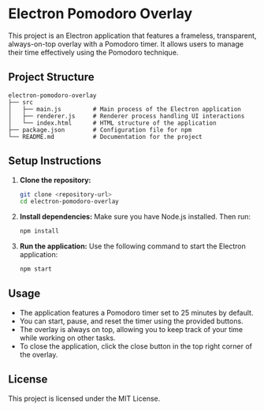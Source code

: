 # Electron Pomodoro Overlay

This project is an Electron application that features a frameless, transparent, always-on-top overlay with a Pomodoro timer. It allows users to manage their time effectively using the Pomodoro technique.

## Project Structure

```
electron-pomodoro-overlay
├── src
│   ├── main.js         # Main process of the Electron application
│   ├── renderer.js     # Renderer process handling UI interactions
│   └── index.html      # HTML structure of the application
├── package.json        # Configuration file for npm
└── README.md           # Documentation for the project
```

## Setup Instructions

1. **Clone the repository:**
   ```bash
   git clone <repository-url>
   cd electron-pomodoro-overlay
   ```

2. **Install dependencies:**
   Make sure you have Node.js installed. Then run:
   ```bash
   npm install
   ```

3. **Run the application:**
   Use the following command to start the Electron application:
   ```bash
   npm start
   ```

## Usage

- The application features a Pomodoro timer set to 25 minutes by default.
- You can start, pause, and reset the timer using the provided buttons.
- The overlay is always on top, allowing you to keep track of your time while working on other tasks.
- To close the application, click the close button in the top right corner of the overlay.

## License

This project is licensed under the MIT License.
